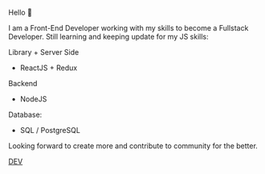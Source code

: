 Hello 👦

I am a Front-End Developer working with my skills to become a Fullstack Developer. 
Still learning and keeping update for my JS skills:

Library + Server Side
* ReactJS + Redux

Backend
* NodeJS

Database:

* SQL / PostgreSQL

Looking forward to create more and contribute to community for the better.

[DEV](http://dev.to/thedevcristian)
